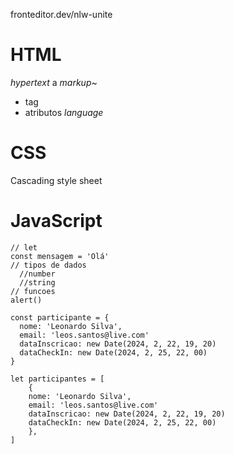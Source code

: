 fronteditor.dev/nlw-unite

# HTML

*hypertext* 
a
*markup*~
- tag
- atributos
*language*

# CSS
Cascading style sheet

# JavaScript
``` 
// let
const mensagem = 'Olá'
// tipos de dados
  //number
  //string
// funcoes
alert()

const participante = {
  nome: 'Leonardo Silva',
  email: 'leos.santos@live.com'
  dataInscricao: new Date(2024, 2, 22, 19, 20)
  dataCheckIn: new Date(2024, 2, 25, 22, 00)
}

let participantes = [
    {
    nome: 'Leonardo Silva',
    email: 'leos.santos@live.com'
    dataInscricao: new Date(2024, 2, 22, 19, 20)
    dataCheckIn: new Date(2024, 2, 25, 22, 00)
    },
]
```